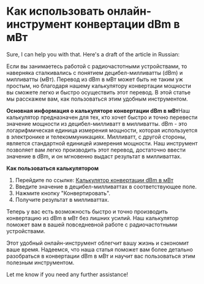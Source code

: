 Как использовать онлайн-инструмент конвертации dBm в мВт
========================================================

Sure, I can help you with that. Here's a draft of the article in Russian:

Если вы занимаетесь работой с радиочастотными устройствами, то наверняка сталкивались с понятием децибел-милливатты (dBm) и милливатты (мВт). Перевод из dBm в мВт может быть не таким уж простым, но благодаря нашему калькулятору конвертации мощности вы сможете легко и быстро осуществить этот перевод. В этой статье мы расскажем вам, как пользоваться этим удобным инструментом.

**Основная информация о калькуляторе конвертации dBm в мВт**Наш калькулятор предназначен для тех, кто хочет быстро и точно перевести значение мощности из децибел-милливатт в милливатты. dBm - это логарифмическая единица измерения мощности, которая используется в электронике и телекоммуникациях. Милливатт, с другой стороны, является стандартной единицей измерения мощности. Наш инструмент позволяет вам легко производить этот перевод, достаточно ввести значение в dBm, и он мгновенно выдаст результат в милливаттах.

**Как пользоваться калькулятором**

1. Перейдите по ссылке: [Калькулятор конвертации dBm в мВт](https://www.onlinecalculatorsfree.com/ru/convert/dbm-to-milliwatts.html)
2. Введите значение в децибел-милливаттах в соответствующее поле.
3. Нажмите кнопку "Конвертировать".
4. Получите результат в милливаттах.

Теперь у вас есть возможность быстро и точно производить конвертацию из dBm в мВт без лишних усилий. Наш калькулятор поможет вам в вашей повседневной работе с радиочастотными устройствами.

Этот удобный онлайн-инструмент облегчит вашу жизнь и сэкономит ваше время. Надеемся, что наша статья поможет вам более детально разобраться в конвертации dBm в мВт и научит вас пользоваться этим полезным инструментом.

Let me know if you need any further assistance!